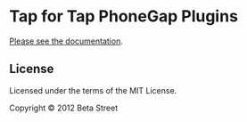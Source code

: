 # Tap for Tap PhoneGap Plugins

[Please see the documentation](http://betastreet.github.com/TapForTap-PhoneGap).

## License

Licensed under the terms of the MIT License.

Copyright &copy; 2012 Beta Street
